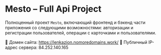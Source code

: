 # Mesto – Full Api Project
Полноценный проект `Mesto`, включающий фронтенд и бэкенд части приложения со следующими возможностями: авторизации и регистрации пользователей, операции с карточками и пользователями.

:round_pushpin: Домен сайта: https://lenkazion.nomoredomains.work/
:round_pushpin: Публичный IP-адрес сервера: 84.252.140.165
